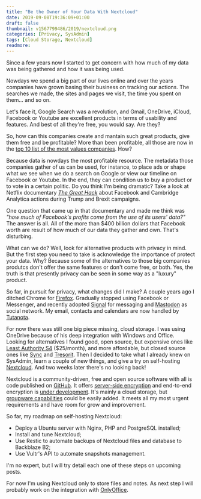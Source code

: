 ```yaml
---
title: "Be the Owner of Your Data With Nextcloud"
date: 2019-09-08T19:36:09+01:00
draft: false
thumbnail: v1567799486/2019/nextcloud.png
categories: [Privacy, SysAdmin]
tags: [Cloud Storage, Nextcloud]
readmore: 
---
```


Since a few years now I started to get concern with how much of my data was being gathered and how it was being used.

Nowdays we spend a big part of our lives online and over the years companies have grown basing their business on tracking our actions. The searches we made, the sites and pages we visit, the time you spent on them... and so on.

Let's face it, Google Search was a revolution, and Gmail, OneDrive, iCloud, Facebook or Youtube are excellent products in terms of usability and features. And best of all they're free, you would say. Are they?

So, how can this companies create and mantain such great products, give them free and be profitable? More than been profitable, all those are now in the [top 10 list of the most values companies](https://fxssi.com/top-10-most-valuable-companies-in-the-world/). How?

Because data is nowdays the most profitable resource. The metadata those companies gather of us can be used, for instance, to place ads or shape what we see when we do a search on Google or view our timeline on Facebook or Youtube. In the end, they can condition us to buy a product or to vote in a certain politic. Do you think I'm being dramatic? Take a look at Netflix documentary [*The Great Hack*](https://www.netflix.com/Title/80117542/) about Facebook and Cambridge Analytica actions during Trump and Brexit campaigns.

One question that came up in that documentary and made me think was *"how much of Facebook's profits come from the use of its users' data?"* The answer is all. All of the more than $400 billion dollars that Facebook worth are result of how much of our data they gather and own. That's disturbing.

What can we do? Well, look for alternative products with privacy in mind. But the first step you need to take is acknowledge the importance of protect your data. Why? Because some of the alternatives to those big companies produtcs don't offer the same features or don't come free, or both. Yes, the truth is that presently privacy can be seen in some way as a "luxury" product.

So far, in pursuit for privacy, what changes did I make? A couple years ago I ditched Chrome for [Firefox](https://www.mozilla.org/firefox/new/). Gradually stopped using Facebook or Messenger, and recently adopted [Signal](https://www.signal.org/) for messaging and [Mastodon](https://joinmastodon.org/) as social network. My email, contacts and calendars are now handled by [Tutanota](https://tutanota.com/).

For now there was still one big piece missing, cloud storage. I was using OneDrive because of his deep integration with Windows and Office. Looking for alternatives I found good, open source, but expensive ones like [Least Authority S4](https://leastauthority.com/) ($25/month), and more affordable, but closed source ones like [Sync](https://www.sync.com/) and [Tresorit](https://tresorit.com/). Then I decided to take what I already knew on SysAdmin, learn a couple of new things, and give a try on self-hosting [Nextcloud](https://nextcloud.com/). And two weeks later there's no looking back!

Nextcloud is a community-driven, free and open source software with all is code published on [GitHub](https://github.com/nextcloud/). It offers [server-side encryption](https://nextcloud.com/encryption/) and end-to-end encryption is [under development](https://help.nextcloud.com/t/status-end2end-encryption-in-nextcloud/50490). It's mainly a cloud storage, but [groupware capabilities](https://nextcloud.com/groupware/) could be easily added. It meets all my most urgent requirements and have room for grow and improvement.

So far, my roadmap on self-hosting Nextcloud:

- Deploy a Ubuntu server with Nginx, PHP and PostgreSQL installed;
- Install and tune Nextcloud;
- Use Restic to automate backups of Nextcloud files and database to Backblaze B2;
- Use Vultr's API to automate snapshots management.
  
I'm no expert, but I will try detail each one of these steps on upcoming posts.

For now I'm using Nextcloud only to store files and notes. As next step I will probably work on the integration with [OnlyOffice](https://www.onlyoffice.com/).
